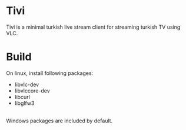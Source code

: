 # Tivi
Tivi is a minimal turkish live stream client for streaming turkish TV using VLC. <br/>


# Build
On linux, install following packages: <br/>
* libvlc-dev
* libvlccore-dev
* libcurl
* libglfw3
<br/>
Windows packages are included by default.
